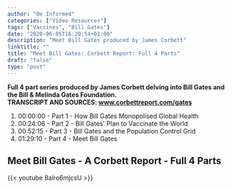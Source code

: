 ```yaml
---
author: "Be Informed"
categories: ["Video Resources"]
tags: ["Vaccines", "Bill Gates"]
date: "2020-06-05T16:20:54+01:00"
description: "Meet Bill Gates produced by James Corbett"
linktitle: ""
title: "Meet Bill Gates: Corbett Report: Full 4 Parts"
draft: "false" 
type: "post"
---
```


**Full 4 part series produced by James Corbett delving into Bill Gates and the Bill & Melinda Gates Foundation.  
TRANSCRIPT AND SOURCES: www.corbettreport.com/gates**

1. 00:00:00 - Part 1 - How Bill Gates Monopolised Global Health 
2. 00:24:06 - Part 2 - Bill Gates' Plan to Vaccinate the World 
3. 00:52:15 - Part 3 - Bill Gates and the Population Control Grid 
4. 01:29:10 - Part 4 - Meet Bill Gates 


## Meet Bill Gates - A Corbett Report - Full 4 Parts


{{< youtube 8alro6mjcsU >}}
